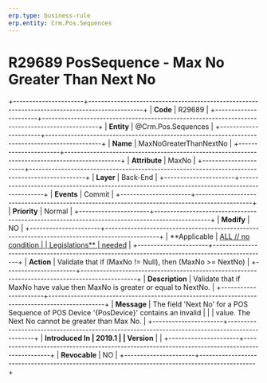 ```yaml
---
erp.type: business-rule
erp.entity: Crm.Pos.Sequences
---
```


# R29689 PosSequence - Max No Greater Than Next No
+----------------------+-----------------------------------------------------------------------------------------------+
| **Code**             | R29689                                                                                        |
+----------------------+-----------------------------------------------------------------------------------------------+
| **Entity**           | @Crm.Pos.Sequences                                                                                   |
+----------------------+-----------------------------------------------------------------------------------------------+
| **Name**             | MaxNoGreaterThanNextNo                                                                        |
+----------------------+-----------------------------------------------------------------------------------------------+
| **Attribute**        | MaxNo                                                                                         |
+----------------------+-----------------------------------------------------------------------------------------------+
| **Layer**            | Back-End                                                                                      |
+----------------------+-----------------------------------------------------------------------------------------------+
| **Events**           | Commit                                                                                        |
+----------------------+-----------------------------------------------------------------------------------------------+
| **Priority**         | Normal                                                                                        |
+----------------------+-----------------------------------------------------------------------------------------------+
| **Modify**           | NO                                                                                            |
+----------------------+-----------------------------------------------------------------------------------------------+
| **Applicable         | [ALL // no condition                                                                          |
| Legislations**       | needed](https://confluence.erp.net/display/techdoc/Country+Specific+Functionality)            |
+----------------------+-----------------------------------------------------------------------------------------------+
| **Action**           | Validate that if (MaxNo != Null), then (MaxNo \>= NextNo)                                     |
+----------------------+-----------------------------------------------------------------------------------------------+
| **Description**      | Validate that if MaxNo have value then MaxNo is greater or equal to NextNo.                   |
+----------------------+-----------------------------------------------------------------------------------------------+
| **Message**          | The field \'Next No\' for a POS Sequence of POS Device \'{PosDevice}\' contains an invalid    |
|                      | value. The Next No cannot be greater than Max No.                                             |
+----------------------+-----------------------------------------------------------------------------------------------+
| **Introduced In      | 2019.1                                                                                        |
| Version**            |                                                                                               |
+----------------------+-----------------------------------------------------------------------------------------------+
| **Revocable**        | NO                                                                                            |
+----------------------+-----------------------------------------------------------------------------------------------+

  

  

  
